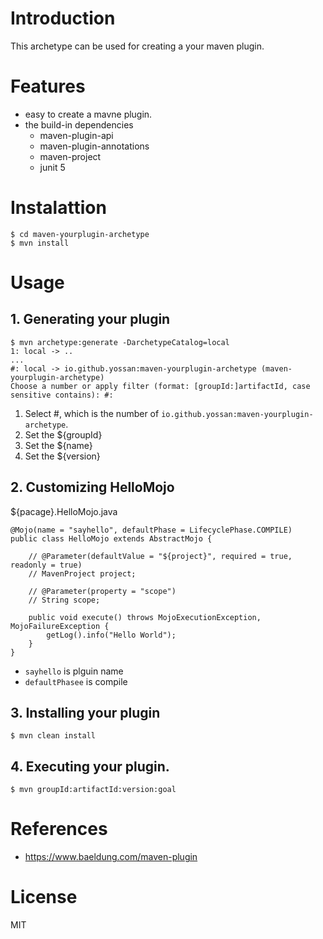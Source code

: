# Introduction

This archetype can be used for creating a your maven plugin.

# Features

* easy to create a mavne plugin.
* the build-in dependencies
    * maven-plugin-api 
    * maven-plugin-annotations
    * maven-project
    * junit 5

# Instalattion

```
$ cd maven-yourplugin-archetype
$ mvn install
```

# Usage

## 1. Generating your plugin

```
$ mvn archetype:generate -DarchetypeCatalog=local
1: local -> ..
...
#: local -> io.github.yossan:maven-yourplugin-archetype (maven-yourplugin-archetype)
Choose a number or apply filter (format: [groupId:]artifactId, case sensitive contains): #:
```

1. Select #, which is the number of `io.github.yossan:maven-yourplugin-archetype`.
2. Set the ${groupId}
3. Set the ${name}
4. Set the ${version}

## 2. Customizing HelloMojo

${pacage}.HelloMojo.java

```
@Mojo(name = "sayhello", defaultPhase = LifecyclePhase.COMPILE)
public class HelloMojo extends AbstractMojo {

    // @Parameter(defaultValue = "${project}", required = true, readonly = true)
    // MavenProject project;

    // @Parameter(property = "scope")
    // String scope;

    public void execute() throws MojoExecutionException, MojoFailureException {
        getLog().info("Hello World");
    }
}
```

* `sayhello` is plguin name
*  `defaultPhasee` is compile

## 3. Installing your plugin

```
$ mvn clean install
```

## 4. Executing your plugin.

```
$ mvn groupId:artifactId:version:goal
```


# References

* https://www.baeldung.com/maven-plugin


# License

MIT



